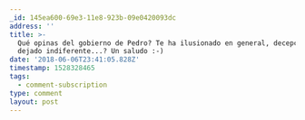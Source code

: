 ```yaml
---
_id: 145ea600-69e3-11e8-923b-09e0420093dc
address: ''
title: >-
  Qué opinas del gobierno de Pedro? Te ha ilusionado en general, decepcionado,
  dejado indiferente...? Un saludo :-)
date: '2018-06-06T23:41:05.828Z'
timestamp: 1528328465
tags:
  - comment-subscription
type: comment
layout: post
---
```

 
